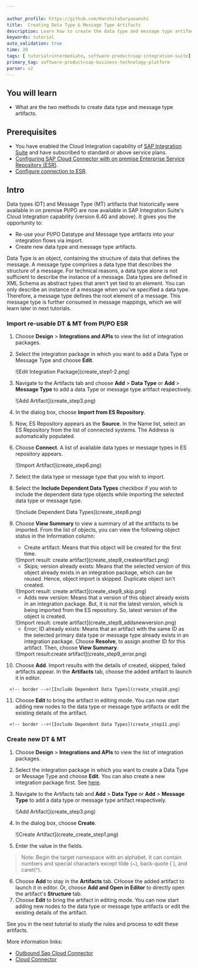 ```yaml
---

author_profile: https://github.com/HarshitaSuryavanshi
title:  Creating Data Type & Message Type Artifacts
description: Learn how to create the data type and message type artifacts.
keywords: tutorial
auto_validation: true
time: 20
tags: [ tutorial>intermediate, software-product>sap-integration-suite]
primary_tag: software-product>sap-business-technology-platform
parser: v2
---
```


## You will learn
- What are the two methods to create data type and message type artifacts.


## Prerequisites
 - You have enabled the Cloud Integration capability of [SAP Integration Suite](http://bit.ly/3VmWOOZ) and have subscribed to standard or above service plans.
 - [Configuring SAP Cloud Connector with on premise Enterprise Service Repository (ESR)](https://help.sap.com/docs/connectivity/sap-btp-connectivity-cf/cloud-connector?version=Cloud&locale=en-US).
 - [Configure connection to ESR](https://help.sap.com/docs/integration-suite/sap-integration-suite/configuring-connectivity-to-es-repository).
 
 ## Intro
Data types (DT) and Message Type (MT) artifacts that historically were available in on premise PI/PO are now available in SAP Integration Suite's Cloud Integration capability (version 6.40 and above). It gives you the opportunity to:

- Re-use your PI/PO Datatype and Message type artifacts into your integration flows via import.
- Create new data type and message type artifacts.

Data Type is an object, containing the structure of data that defines the message. A message type comprises a data type that describes the structure of a message. For technical reasons, a data type alone is not sufficient to describe the instance of a message. Data types are defined in XML Schema as abstract types that aren't yet tied to an element. You can only describe an instance of a message when you've specified a data type. Therefore, a message type defines the root element of a message. 
This message type is further consumed in message mappings, which we will learn later in next tutorials. 

### Import re-usable DT & MT from PI/PO ESR

1. Choose **Design** > **Integrations and APIs** to view the list of integration packages.
2. Select the integration package in which you want to add a Data Type or Message Type and choose **Edit**.
   
    <!-- border -->![Edit Integration Package](create_step1-2.png)

3. Navigate to the Artifacts tab and choose **Add** > **Data Type** or **Add** > **Message Type** to add a data Type or message type artifact respectively.
   
    <!-- border -->![Add Artifact](create_step3.png)

4. In the dialog box, choose **Import from ES Repository**. 
5. Now, ES Repository appears as the **Source**. In the Name list, select an ES Repository from the list of connected systems. The Address is automatically populated.
6. Choose **Connect**. A list of available data types or message types in ES repository appears.

     <!-- border -->![Import Artifact](create_step6.png)

7. Select the data type or message type that you wish to import.
8.  Select the **Include Dependent Data Types** checkbox if you wish to include the dependent data type objects while importing the selected data type or message type.
   
    <!-- border -->![Include Dependent Data Types](create_step8.png)

9.  Choose **View Summary** to view a summary of all the artifacts to be imported. From the list of objects, you can view the following object status in the Information column:
    - Create artifact: Means that this object will be created for the first time.

    <!-- border -->![Import result: create artifact](create_step9_createartifact.png)

    - Skips; version already exists: Means that the selected version of this object already exists in an integration package, which can be reused. Hence, object import is skipped. Duplicate object isn't created.

    <!-- border -->![Import result: create artifact](create_step9_skip.png)

    - Adds new version: Means that a version of this object already exists in an integration package. But, it is not the latest version, which is being imported from the ES repository. So, latest version of the object is created.

    <!-- border -->![Import result: create artifact](create_step9_addsnewversion.png)

    - Error; ID already exists: Means that an artifact with the same ID as the selected primary data type or message type already exists in an integration package. Choose **Resolve**, to assign another ID for this artifact. Then, choose **View Summary**.
    
    <!-- border -->![Import result:create artifact](create_step9_error.png)

10.   Choose **Add**. Import results with the details of created, skipped, failed artifacts appear. In the **Artifacts** tab, choose the added artifact to launch it in editor. 

     <!-- border -->![Include Dependent Data Types](create_step10.png)

11.   Choose **Edit** to bring the artifact in editing mode.
    You can now start adding new nodes to the data type or message type artifacts or edit the existing details of the artifact. 

     <!-- border -->![Include Dependent Data Types](create_step11.png)

### Create new DT & MT

1. Choose **Design** > **Integrations and APIs** to view the list of integration packages.
2. Select the integration package in which you want to create a Data Type or Message Type and choose **Edit**. You can also create a new integration package first. See [here](https://help.sap.com/docs/integration-suite/sap-integration-suite/creating-integration-package?version=Cloud&locale=en-US).
3. Navigate to the Artifacts tab and **Add** > **Data Type** or **Add** > **Message Type** to add a data type or message type artifact respectively.

    <!-- border -->![Add Artifact](create_step3.png)

4. In the dialog box, choose **Create**.

    <!-- border -->![Create Artifact](create_create_step1.png)


5. Enter the value in the fields.
> Note: Begin the target namespace with an alphabet. It can contain numbers and special characters except tilde (~), back-quote (`), and caret(^).
6. Choose **Add** to stay in the **Artifacts** tab. CHoose the added artifact to launch it in editor.
Or, choose **Add and Open in Editor** to directly open the artifact's **Structure** tab.
7. Choose **Edit** to bring the artifact in editing mode. 
   You can now start adding new nodes to the data type or message type artifacts or edit the existing details of the artifact. 
   
See you in the next tutorial to study the rules and process to edit these artifacts. 


More information links:
- [Outbound Sap Cloud Connector](https://help.sap.com/docs/integration-suite/sap-integration-suite/outbound-sap-cloud-connector?q=cloud%20connector)
- [Cloud Connector](https://community.sap.com/t5/technology-blogs-by-sap/installation-and-configuration-of-sap-cloud-connector/ba-p/13505443)